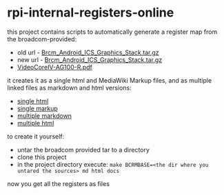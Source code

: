 rpi-internal-registers-online
=============================

this project contains scripts to automatically
generate a register map from the broadcom-provided: 
* old url - [Brcm_Android_ICS_Graphics_Stack.tar.gz](http://www.broadcom.com/docs/support/videocore/Brcm_Android_ICS_Graphics_Stack.tar.gz) 
* new url - [Brcm_Android_ICS_Graphics_Stack.tar.gz](https://docs.broadcom.com/docs/12358546)
* [VideoCoreIV-AG100-R.pdf](https://docs.broadcom.com/docs-and-downloads/docs/support/videocore/VideoCoreIV-AG100-R.pdf)

it creates it as a single html and MediaWiki Markup files, and 
as multiple linked files as markdown and html versions:
* [single html](https://rawgithub.com/paulwratt/rpi-internal-registers-online/master/rpi-registers.html)
* [single markup](https://rawgithub.com/paulwratt/rpi-internal-registers-online/master/mediawiki.markup)
* [multiple markdown](md/README.md)
* [multiple html](http://paulwratt.github.io/rpi-internal-registers-online/)

to create it yourself:
* untar the broadcom provided tar to a directory
* clone this project
* in the project directory execute: ```make BCRMBASE=<the dir where you untared the sources> md html docs```

now you get all the registers as files
